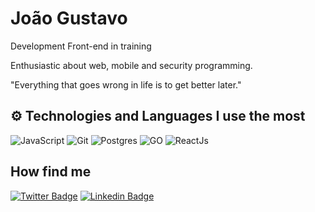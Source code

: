 # João Gustavo

Development Front-end in training

Enthusiastic about web, mobile and security programming.

"Everything that goes wrong in life is to get better later."

## ⚙️ Technologies and Languages I use the most   
![JavaScript](https://img.shields.io/badge/java%20script-%23323330.svg?style=flat-square&logo=javascript&logoColor=%23F7DF1E)
![Git](https://img.shields.io/badge/GIT-E44C30?style=flat-square&logo=git&logoColor=white)
![Postgres](https://img.shields.io/badge/postgres-100000.svg?style=flat-square&logo=postgresql&logoColor=white) 
![GO](https://img.shields.io/badge/golang-%23316192.svg?style=flat-square&logo=go&logoColor=white) 
![ReactJs](https://img.shields.io/badge/react%20js-430098.svg?style=flat-square&logo=react&logoColor=white) 

## How find me
[![Twitter Badge](https://img.shields.io/badge/-@jgsbispo-6633cc?style=flat-square&labelColor=6633cc&logo=twitter&logoColor=white&link=https://twitter.com/jgsbispo)](https://twitter.com/jgsbispo) 
[![Linkedin Badge](https://img.shields.io/badge/-Joao%20Gustavo%20Bispo-6633cc?style=flat-square&logo=Linkedin&logoColor=white&link=https://www.linkedin.com/in/joaogustavobispo/)](https://www.linkedin.com/in/joaogustavobispo/) 
